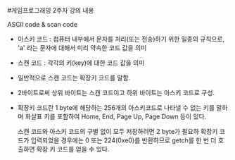 #게임프로그래밍 2주차 강의 내용

ASCII code & scan code
- 아스키 코드 : 컴퓨터 내부에서 문자를 처리(또는 전송)하기 위한 일종의 규칙으로,
  'a' 라는 문자에 대해서 미리 약속한 코드 값을 의미
- 스캔 코드 : 각각의 키(key)에 대한 코드 값을 의미
- 일반적으로 스캔 코드는 확장키 코드를 말함.
- 2바이트로써 상위 바이트는 스캔 코드이고 하위 바이트는 아스키 코드로 구성.
- 확장키 코드란 1 byte에 해당하는 256개의 아스키코드로 나타낼 수 없는 키를 말하며
  화살표 키를 포함하여 Home, End, Page Up, Page Down 등이 있다.

  스캔 코드와 아스키 코드의 구별 없이 모두 저장하려면 2 byte가 필요하
  확장키 코드가 입력되었을 경우에는 0 또는 224(0xe0)를 반환하므로
  getch를 한 번 더 호출하면 확장 키 코드를 얻을 수 있다. 
